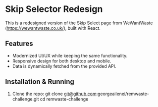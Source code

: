 # Skip Selector Redesign

This is a redesigned version of the Skip Select page from WeWantWaste (https://wewantwaste.co.uk/), built with React.

## Features
- Modernized UI/UX while keeping the same functionality.
- Responsive design for both desktop and mobile.
- Data is dynamically fetched from the provided API.

##  Installation & Running
1. Clone the repo:
   git clone git@github.com:georgeailenei/remwaste-challenge.git
   cd remwaste-challenge

